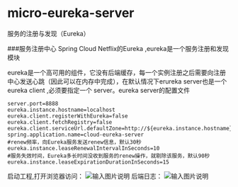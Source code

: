 # micro-eureka-server
服务的注册与发现（Eureka）

###服务注册中心
Spring Cloud Netflix的Eureka ,eureka是一个服务注册和发现模块

eureka是一个高可用的组件，它没有后端缓存，每一个实例注册之后需要向注册中心发送心跳（因此可以在内存中完成），在默认情况下erureka server也是一个eureka client ,必须要指定一个 server。eureka server的配置文件

    server.port=8888
    eureka.instance.hostname=localhost
    eureka.client.registerWithEureka=false
    eureka.client.fetchRegistry=false
    eureka.client.serviceUrl.defaultZone=http://${eureka.instance.hostname}:${server.port}/eureka/
    spring.application.name=cloud-eureka-server
    #renew频率，向Eureka服务发送renew信息，默认30秒
    eureka.instance.leaseRenewalIntervalInSeconds=10
    #服务失效时间，Eureka多长时间没收到服务的renew操作，就剔除该服务，默认90秒
    eureka.instance.leaseExpirationDurationInSeconds=15

启动工程,打开浏览器访问：
![输入图片说明](https://git.oschina.net/uploads/images/2017/0824/185326_e93e273e_1468963.png "eureka-server.png")
后端日志：
![输入图片说明](https://git.oschina.net/uploads/images/2017/0824/185355_f63c4ce8_1468963.png "success.png")